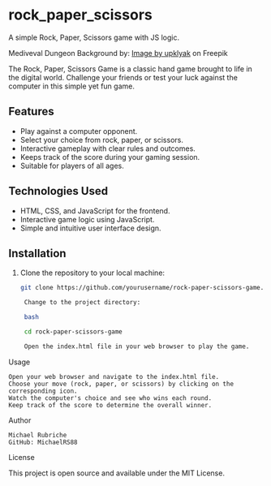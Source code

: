 # rock_paper_scissors

A simple Rock, Paper, Scissors game with JS logic.

Mediveval Dungeon Background by: <a href="https://www.freepik.com/free-vector/old-dungeon-castle-prison-interior-with-door_37785419.htm#query=medieval%20background&position=31&from_view=keyword&track=ais">Image by upklyak</a> on Freepik

The Rock, Paper, Scissors Game is a classic hand game brought to life in the digital world. Challenge your friends or test your luck against the computer in this simple yet fun game.

## Features

- Play against a computer opponent.
- Select your choice from rock, paper, or scissors.
- Interactive gameplay with clear rules and outcomes.
- Keeps track of the score during your gaming session.
- Suitable for players of all ages.


## Technologies Used

- HTML, CSS, and JavaScript for the frontend.
- Interactive game logic using JavaScript.
- Simple and intuitive user interface design.

## Installation

1. Clone the repository to your local machine:

   ```bash
   git clone https://github.com/yourusername/rock-paper-scissors-game.git

    Change to the project directory:

    bash

    cd rock-paper-scissors-game

    Open the index.html file in your web browser to play the game.

Usage

    Open your web browser and navigate to the index.html file.
    Choose your move (rock, paper, or scissors) by clicking on the corresponding icon.
    Watch the computer's choice and see who wins each round.
    Keep track of the score to determine the overall winner.

Author

    Michael Rubriche
    GitHub: MichaelRS88

License

This project is open source and available under the MIT License.
